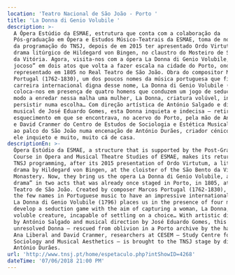```yaml
---
location: 'Teatro Nacional de São João - Porto '
title: 'La Donna di Genio Volubile '
description: >-
  A Ópera Estúdio da ESMAE, estrutura que conta com a colaboração da
  Pós-graduação em Ópera e Estudos Músico-Teatrais da ESMAE, toma de novo parte
  da programação do TNSJ, depois de em 2015 ter apresentado Ordo Virtutum, um
  drama litúrgico de Hildegard von Bingen, no claustro do Mosteiro de São Bento
  da Vitória. Agora, visita-nos com a ópera La Donna di Genio Volubile, “drama
  jocoso” em dois atos que volta a fazer escala na cidade do Porto, onde foi
  representado em 1805 no Real Teatro de São João. Obra do compositor Marcos
  Portugal (1762-1830), um dos poucos nomes da música portuguesa que fizeram
  carreira internacional digna desse nome, La Donna di Genio Volubile (1796)
  coloca-nos em presença de quatro homens que conduzem um jogo de sedução de
  modo a enredar nessa malha uma mulher, La Donna, criatura volúvel, incapaz de
  persistir numa escolha… Com direção artística de António Salgado e direção
  musical de José Eduardo Gomes, esta Donna inquieta e indecisa – retirada do
  esquecimento em que se encontrava, no acervo do Porto, pela mão de Ana Liberal
  e David Cranmer do Centro de Estudos de Sociologia e Estética Musical – sobe
  ao palco do São João numa encenação de António Durães, criador cénico também
  ele inquieto e muito, muito cá de casa.
descriptionEn: >-
  Ópera Estúdio da ESMAE, a structure that is supported by the Post-Graduation
  Course in Opera and Musical Theatre Studies of ESMAE, makes its return to the
  TNSJ programming, after its 2015 presentation of Ordo Virtutum, a liturgical
  drama by Hildegard von Bingen, at the cloister of the São Bento da Vitória
  Monastery. Now, they bring us the opera La Donna di Genio Volubile, a “jocose
  drama” in two acts that was already once staged in Porto, in 1805, at Real
  Teatro de São João. Created by composer Marcos Portugal (1762-1830), one of
  the few names in Portuguese music to have an impressive international career,
  La Donna di Genio Volubile (1796) places us in the presence of four men who
  develop a seduction game with the aim of capturing a woman, La Donna, a
  voluble creature, incapable of settling on a choice… With artistic direction
  by António Salgado and musical direction by José Eduardo Gomes, this restless,
  unresolved Donna – rescued from oblivion in a Porto archive by the hands of
  Ana Liberal and David Cranmer, researchers at CESEM – Study Centre for
  Sociology and Musical Aesthetics – is brought to the TNSJ stage by director
  António Durães.
url: 'http://www.tnsj.pt/home/espetaculo.php?intShowID=4268'
dateTime: '07/06/2018 21:00 PM'
---
```


